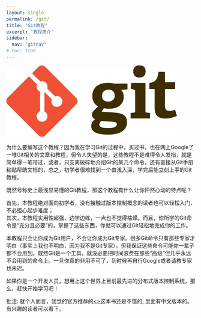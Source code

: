 ```yaml
---
layout: single
permalink: /git/
title: "Git教程"
excerpt: "教程简介"
sidebar:
  nav: "gitnav"
# toc: true
---
```


![git](/assets/images/gitimg/0)  

为什么要编写这个教程？因为我在学习Git的过程中，买过书，也在网上Google了一堆Git相关的文章和教程，但令人失望的是，这些教程不是难得令人发指，就是简单得一笔带过，或者，只支离破碎地介绍Git的某几个命令，还有直接从Git手册粘贴帮助文档的，总之，初学者很难找到一个由浅入深，学完后能立刻上手的Git教程。  

既然号称史上最浅显易懂的Git教程，那这个教程有什么让你怦然心动的特点呢？  

首先，本教程绝对面向初学者，没有接触过版本控制概念的读者也可以轻松入门，不必担心起步难度；  
其次，本教程实用性超强，边学边练，一点也不觉得枯燥。而且，你所学的Git命令是“充分且必要”的，掌握了这些东西，你就可以通过Git轻松地完成你的工作。  

本教程只会让你成为Git用户，不会让你成为Git专家。很多Git命令只有那些专家才明白（事实上我也不明白，因为我不是Git专家），但我保证这些命令可能你一辈子都不会用到。既然Git是一个工具，就没必要把时间浪费在那些“高级”但几乎永远不会用到的命令上。一旦你真的非用不可了，到时候再自行Google或者请教专家也未迟。  

如果你是一个开发人员，想用上这个世界上目前最先进的分布式版本控制系统，那么，赶快开始学习吧！  

批注: 就个人而言，我觉的官方推荐的[<<Pro Git>>](https://git-scm.com/book/en/v2)这本书还是不错的, 里面有中文版本的。有兴趣的读者可以看下。